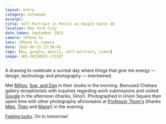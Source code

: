 ```yaml
--- 
layout: entry
category: notebook
excerpt:
title: Self-Portrait in Pencil on Google Guest ID
location: New York City
date_taken: September 2015
camera: iPhone 5s
lens: iPhone 5s Camera
date: 2015-09-15 23:58:42
tags: [bw, google, pencil, self-portrait, simon]
image: GRS-20150915-172207
---
```

A drawing to celebrate a surreal day where things that give me energy — design, technology and photography — intertwined.

Met [Milton](http://www.miltonglaser.com/milton/), [Sue, and Dan](http://www.miltonglaser.com/the-studio) in their studio in the morning. Bemused Chelsea gallery receptionists with inquiries regarding work submissions and visited [Google](http://www.google.com/about/company/philosophy/) in the afternoon (thanks, Gino!). Photographed in Union Square then spent time with other photography aficionados at [Professor Thom's](https://www.professorthoms.com/parties.php) (thanks [Mike](http://mikeip.com/), [Theo](http://www.theozierock.com/) and [Marie](http://www.marieamonteleonephotoeditor.com/)!) in the evening.

[Feeling lucky](http://www.tnellen.com/cybereng/shorts/white.html). On to tomorrow! 